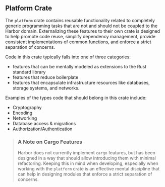 ## Platform Crate

The `platform` crate contains reusable functionality related to completely generic programming
tasks that are not and should not be coupled to the Harbor domain. Externalizing these features to
their own crate is designed to help promote code reuse, simplify dependency management, provide
consistent implementations of common functions, and enforce a strict separation of concerns.

Code in this crate typically falls into one of three categories:

- features that can be mentally modeled as extensions to the Rust standard library
- features that reduce boilerplate
- features that encapsulate infrastructure resources like databases, storage systems, and networks.

Examples of the types code that should belong in this crate include:

- Cryptography
- Encoding
- Networking
- Database access & migrations
- Authorization/Authentication

> ### A Note on Cargo Features
> Harbor does not currently implement `cargo` features, but has been designed in a way that
> should allow introducing them with minimal refactoring. Keeping this in mind when developing,
> especially when working with the `platform` crate is an effective mental discipline that can help
> in designing modules that enforce a strict separation of concerns.


